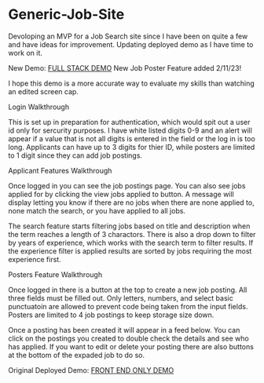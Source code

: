 # Generic-Job-Site

Devoloping an MVP for a Job Search site since I have been on quite a few and have ideas for improvement. Updating deployed demo as I have time to work on it.

New Demo: [FULL STACK DEMO](http://52.21.107.140:3007/)
New Job Poster Feature added 2/11/23!

I hope this demo is a more accurate way to evaluate my skills than watching an edited screen cap.

Login Walkthrough

This is set up in preparation for authentication, which would spit out a user id only for sercurity purposes. I have white listed digits 0-9 and an alert will appear if a value that is not all digits is entered in the field or the log in is too long. Applicants can have up to 3 digits for thier ID, while posters are limited to 1 digit since they can add job postings.

Applicant Features Walkthrough

Once logged in you can see the job postings page. You can also see jobs applied for by clicking the view jobs applied to button. A message will display letting you know if there are no jobs when there are none applied to, none match the search, or you have applied to all jobs.

The search feature starts filtering jobs based on title and description when the term reaches a length of 3 charactors. There is also a drop down to filter by years of experience, which works with the search term to filter results. If the experience filter is applied results are sorted by jobs requiring the most experience first.

Posters Feature Walkthrough

Once logged in there is a button at the top to create a new job posting. All three fields must be filled out. Only letters, numbers, and select basic punctuatoin are allowed to prevent code being taken from the input fields. Posters are limited to 4 job postings to keep storage size down.

Once a posting has been created it will appear in a feed below. You can click on the postings you created to double check the details and see who has applied. If you want to edit or delete your posting there are also buttons at the bottom of the expaded job to do so.

Original Deployed Demo: [FRONT END ONLY DEMO](http://52.21.107.140:3004/)
